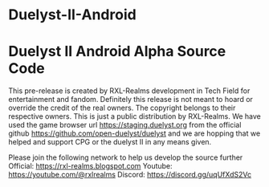 # Duelyst-II-Android
Duelyst II Android Alpha Source Code
=====================================
This pre-release is created by RXL-Realms development in Tech Field for entertainment and fandom.
Definitely this release is not meant to hoard or override the credit of the real owners. The copyright belongs to their respective owners. This is just a public distribution by RXL-Realms. We have used the game browser url https://staging.duelyst.org from the official github https://github.com/open-duelyst/duelyst and we are hopping that we helped and support CPG or the duelyst II in any means given. 

Please join the following network to help us develop the source further
Official:
https://rxl-realms.blogspot.com
Youtube:
https://youtube.com/@rxlrealms
Discord:
https://discord.gg/uqUfXdS2Vc 
